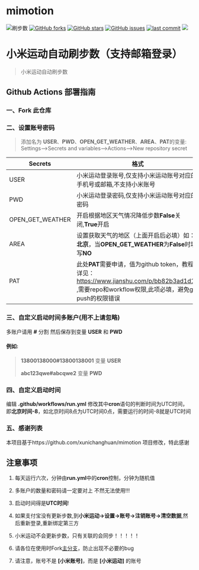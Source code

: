 # mimotion
![刷步数](https://github.com/tangwenlongNO1/mimotion/actions/workflows/run.yml/badge.svg)
[![GitHub forks](https://img.shields.io/github/forks/huangshihai/mimotion)](https://github.com/huangsh/mimotion/network)
[![GitHub stars](https://img.shields.io/github/stars/huangshihai/mimotion)](https://github.com/huangshihai/mimotion/stargazers)
[![GitHub issues](https://img.shields.io/github/issues/tangwenlongNO1/mimotion)](https://github.com/tangwenlongNO1/mimotion/issues)
[![last commit](https://img.shields.io/github/last-commit/tangwenlongNO1/mimotion)](https://github.com/tangwenlongNO1/mimotion/commits/master)
![](https://img.shields.io/github/license/tangwenlongNO1/mimotion)

# 小米运动自动刷步数（支持邮箱登录）

> 小米运动自动刷步数

## Github Actions 部署指南

### 一、Fork 此仓库

### 二、设置账号密码
> 添加名为  **USER**、**PWD**、**OPEN_GET_WEATHER**、**AREA**、**PAT**的变量: Settings-->Secrets and variables-->Actions-->New repository secret  

| Secrets | 格式                                                                                                                |
| -------- |-------------------------------------------------------------------------------------------------------------------|
| USER | 小米运动登录账号,仅支持小米运动账号对应的手机号或邮箱,不支持小米账号                                                                               |
| PWD | 小米运动登录密码,仅支持小米运动账号对应的密码                                                                                           |
| OPEN_GET_WEATHER | 开启根据地区天气情况降低步数**False**关闭,**True**开启                                                                              |
| AREA | 设置获取天气的地区（上面开启后必填）如：**北京**，当**OPEN_GET_WEATHER**为**False**时填写**NO**                                               |
| PAT | 此处**PAT**需要申请，值为github token，教程详见：https://www.jianshu.com/p/bb82b3ad1d11 ,需要repo和workflow权限,此项必填，避免git push的权限错误 |

### 三、自定义启动时间多账户(用不上请忽略)

多账户请用 **#** 分割 然后保存到变量 **USER** 和 **PWD**

#### 例如:

> **13800138000#13800138001** 变量 **USER**
> 
> **abc123qwe#abcqwe2** 变量 **PWD**


### 四、自定义启动时间

编辑 **.github/workflows/run.yml**
修改其中**cron**语句的判断时间为UTC时间，即**北京时间-8**，如北京时间8点为UTC时间0点，需要运行的时间-8就是UTC时间

### 五、感谢列表
本项目基于https://github.com/xunichanghuan/mimotion 项目修改，特此感谢

## 注意事项

1. 每天运行六次，分钟由**run.yml**中的**cron**控制，分钟为随机值

2. 多账户的数量和密码请一定要对上 不然无法使用!!!

3. 启动时间得是**UTC时间**!

4. 如果支付宝没有更新步数,到**小米运动->设置->账号->注销账号->清空数据**,然后重新登录,重新绑定第三方

5. 小米运动不会更新步数，只有关联的会同步！！！！！

6. 请各位在使用时Fork[主分支](https://github.com/huangshihai/mimotion/)，防止出现不必要的bug

7. 请注意，账号不是 **[小米账号]**，而是 **[小米运动]** 的账号
